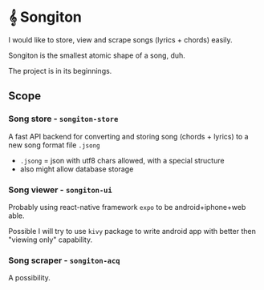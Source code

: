 # 𝄞 Songiton

I would like to store, view and scrape songs (lyrics + chords) easily.

Songiton is the smallest atomic shape of a song, duh.

The project is in its beginnings.

## Scope

### Song store - `songiton-store`
A fast API backend for converting and storing song (chords + lyrics) to a new song format file `.jsong`
- `.jsong` = json with utf8 chars allowed, with a special structure
- also might allow database storage

### Song viewer - `songiton-ui`
Probably using react-native framework `expo` to be android+iphone+web able.

Possible I will try to use `kivy` package to write android app with better then "viewing only" capability.


### Song scraper - `songiton-acq`
A possibility.
